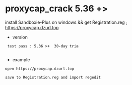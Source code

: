 # proxycap_crack 5.36 +>
install Sandboxie-Plus on windows &amp;&amp; get Registration.reg ; https://proxycap.dzurl.top 
- version
````shell
 test pass : 5.36 >+  30-day tria
 
````

- example
````shell
open https://proxycap.dzurl.top 

save to Registration.reg and import regedit 

````


